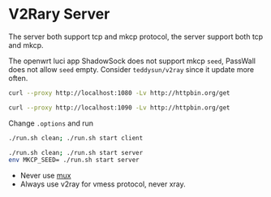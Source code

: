 # V2Rary Server

The server both support tcp and mkcp protocol, the server support both tcp and mkcp.

The openwrt luci app ShadowSock does not support mkcp `seed`, PassWall does not allow `seed` empty. Consider `teddysun/v2ray` since it update more often.

```bash
curl --proxy http://localhost:1080 -Lv http://httpbin.org/get

curl --proxy http://localhost:1090 -Lv http://httpbin.org/get
```

Change `.options` and run

```bash
./run.sh clean; ./run.sh start client

./run.sh clean; ./run.sh start server
env MKCP_SEED= ./run.sh start server
```

- Never use [mux](https://www.v2ray.com/chapter_02/mux.html)
- Always use v2ray for vmess protocol, never xray.
